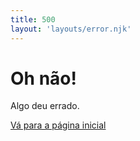 ```yaml
---
title: 500
layout: 'layouts/error.njk'
---
```


<!--lint disable first-heading-level-->
# Oh não!
<!--lint enable first-heading-level-->

Algo deu errado.

<a class="material-button button-filled button-round display-inline-flex color-bg bg-primary" href="/">Vá para a página inicial</a>
